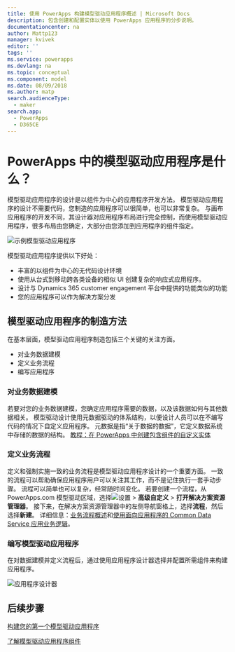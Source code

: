 ```yaml
---
title: 使用 PowerApps 构建模型驱动应用程序概述 | Microsoft Docs
description: 包含创建和配置实体以使用 PowerApps 应用程序的分步说明。
documentationcenter: na
author: Mattp123
manager: kvivek
editor: ''
tags: ''
ms.service: powerapps
ms.devlang: na
ms.topic: conceptual
ms.component: model
ms.date: 08/09/2018
ms.author: matp
search.audienceType:
  - maker
search.app:
  - PowerApps
  - D365CE
---
```

# <a name="what-are-model-driven-apps-in-powerapps"></a>PowerApps 中的模型驱动应用程序是什么？

模型驱动应用程序的设计是以组件为中心的应用程序开发方法。 模型驱动应用程序的设计不需要代码，您制造的应用程序可以很简单，也可以非常复杂。  与画布应用程序的开发不同，其设计器对应用程序布局进行完全控制，而使用模型驱动应用程序，很多布局由您确定，大部分由您添加到应用程序的组件指定。 

![示例模型驱动应用程序](media/model-driven-app-overview/model-app-sample.png)

模型驱动应用程序提供以下好处：
- 丰富的以组件为中心的无代码设计环境 
- 使用从台式到移动跨各类设备的相似 UI 创建复杂的响应式应用程序。
- 设计与 Dynamics 365 customer engagement 平台中提供的功能类似的功能 
- 您的应用程序可以作为解决方案分发
 
## <a name="the-approach-to-model-driven-app-making"></a>模型驱动应用程序的制造方法
在基本层面，模型驱动应用程序制造包括三个关键的关注方面。

- 对业务数据建模 
- 定义业务流程 
- 编写应用程序

### <a name="modeling-business-data"></a>对业务数据建模
若要对您的业务数据建模，您确定应用程序需要的数据，以及该数据如何与其他数据相关。 模型驱动设计使用元数据驱动的体系结构，以便设计人员可以在不编写代码的情况下自定义应用程序。 元数据是指“关于数据的数据”，它定义数据系统中存储的数据的结构。 [教程：在 PowerApps 中创建包含组件的自定义实体](../common-data-service/create-custom-entity.md)

### <a name="defining-business-processes"></a>定义业务流程
定义和强制实施一致的业务流程是模型驱动应用程序设计的一个重要方面。 一致的流程可以帮助确保应用程序用户可以关注其工作，而不是记住执行一套手动步骤。 流程可以简单也可以复杂，经常随时间变化。 若要创建一个流程，从 PowerApps.com 模型驱动区域，选择![设置](media/powerapps-gear.png) > **高级自定义** > **打开解决方案资源管理器**。 接下来，在解决方案资源管理器中的左侧导航窗格上，选择**流程**，然后选择**新建**。 详细信息：[业务流程概述](/flow/business-process-flows-overview)和[使用面向应用程序的 Common Data Service 应用业务逻辑](../common-data-service/cds-processes.md)。 

### <a name="composing-the-model-driven-app"></a>编写模型驱动应用程序
在对数据建模并定义流程后，通过使用应用程序设计器选择并配置所需组件来构建应用程序。

![应用程序设计器](media/model-driven-app-overview/app-designer.png)

## <a name="next-steps"></a>后续步骤

[构建您的第一个模型驱动应用程序](build-first-model-driven-app.md)

[了解模型驱动应用程序组件](model-driven-app-components.md)

